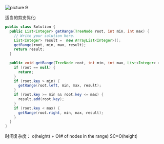 

![picture 9](https://i.loli.net/2021/09/05/DOmfPbQw4M2xH8G.png)  


适当的剪支优化:

```java
public class Solution {
  public List<Integer> getRange(TreeNode root, int min, int max) {
    // Write your solution here.
    List<Integer> result =  new ArrayList<Integer>();
    getRange(root, min, max, result);
    return result;
  }
  
  public void getRange(TreeNode root, int min, int max, List<Integer> result) {
    if (root == null) {
      return;
    }
    if (root.key > min) {
      getRange(root.left, min, max, result);
    }
    if (root.key >= min && root.key <= max) {
      result.add(root.key);
    }
    if (root.key < max) {
      getRange(root.right, min, max, result);
    }
  }
}

```

时间复杂度： o(height) + O(# of nodes in the range)
SC=O(height)



